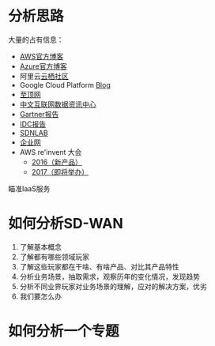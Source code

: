 # 分析思路

大量的占有信息：
- [AWS官方博客](https://aws.amazon.com/cn/blogs/china/)
- [Azure官方博客](https://www.azure.cn/blog/)
- 阿里云[云栖社区](https://yq.aliyun.com/)
- Google Cloud Platform [Blog](https://cloudplatform.googleblog.com/)
- [至顶网](http://www.zhiding.cn/)
- [中文互联网数据资讯中心](http://www.199it.com/)
- [Gartner报告](http://www.gartner.com/technology/home.jsp)
- [IDC报告](https://www.idc.com/)
- [SDNLAB](http://www.sdnlab.com/)
- [企业网](http://www.d1net.com/)
- AWS re'invent 大会
    - [2016（新产品）](https://aws.amazon.com/cn/new/reinvent/)
    - [2017（即将举办）](https://reinvent.awsevents.com/) 

瞄准IaaS服务

# 如何分析SD-WAN

1. 了解基本概念
2. 了解都有哪些领域玩家
3. 了解这些玩家都在干啥、有啥产品、对比其产品特性
4. 分析业务场景，抽取需求，观察历年的变化情况，发现趋势
5. 分析不同业界玩家对业务场景的理解，应对的解决方案，优劣
6. 我们要怎么办

# 如何分析一个专题